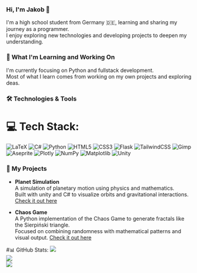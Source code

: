 ### Hi, I'm Jakob 👋  
I'm a high school student from Germany 🇩🇪, learning and sharing my journey as a programmer.  
I enjoy exploring new technologies and developing projects to deepen my understanding.

### 🧠 What I'm Learning and Working On  
I'm currently focusing on Python and fullstack development.  
Most of what I learn comes from working on my own projects and exploring deas.

### 🛠️ Technologies & Tools
# 💻 Tech Stack:
![LaTeX](https://img.shields.io/badge/latex-%23008080.svg?style=for-the-badge&logo=latex&logoColor=white) ![C#](https://img.shields.io/badge/c%23-%23239120.svg?style=for-the-badge&logo=csharp&logoColor=white) ![Python](https://img.shields.io/badge/python-3670A0?style=for-the-badge&logo=python&logoColor=ffdd54) ![HTML5](https://img.shields.io/badge/html5-%23E34F26.svg?style=for-the-badge&logo=html5&logoColor=white) ![CSS3](https://img.shields.io/badge/css3-%231572B6.svg?style=for-the-badge&logo=css3&logoColor=white) ![Flask](https://img.shields.io/badge/flask-%23000.svg?style=for-the-badge&logo=flask&logoColor=white) ![TailwindCSS](https://img.shields.io/badge/tailwindcss-%2338B2AC.svg?style=for-the-badge&logo=tailwind-css&logoColor=white) ![Gimp](https://img.shields.io/badge/Gimp-657D8B?style=for-the-badge&logo=gimp&logoColor=FFFFFF) ![Aseprite](https://img.shields.io/badge/Aseprite-FFFFFF?style=for-the-badge&logo=Aseprite&logoColor=#7D929E) ![Plotly](https://img.shields.io/badge/Plotly-%233F4F75.svg?style=for-the-badge&logo=plotly&logoColor=white) ![NumPy](https://img.shields.io/badge/numpy-%23013243.svg?style=for-the-badge&logo=numpy&logoColor=white) ![Matplotlib](https://img.shields.io/badge/Matplotlib-%23ffffff.svg?style=for-the-badge&logo=Matplotlib&logoColor=black) ![Unity](https://img.shields.io/badge/unity-%23000000.svg?style=for-the-badge&logo=unity&logoColor=white)

### 🚀 My Projects

- **Planet Simulation**  
  A simulation of planetary motion using physics and mathematics.  
  Built with unity and C# to visualize orbits and gravitational interactions.
  [Check it out here](https://jakobtea.github.io/WebGLGravitySimGit/)
  
- **Chaos Game**  
  A Python implementation of the Chaos Game to generate fractals like the Sierpiński triangle.  
  Focused on combining randomness with mathematical patterns and visual output.
  [Check it out here](https://jakobtea.github.io/Chaos-game/)<br/>


#📊 GitHub Stats:
![](https://github-readme-stats.vercel.app/api?username=Jakobtea&theme=dark&hide_border=true&include_all_commits=true&count_private=true)<br/>
![](https://nirzak-streak-stats.vercel.app/?user=Jakobtea&theme=dark&hide_border=true)<br/>
![](https://github-readme-stats.vercel.app/api/top-langs/?username=Jakobtea&theme=dark&hide_border=true&include_all_commits=true&count_private=true&layout=compact)
<!-- Proudly created with GPRM ( https://gprm.itsvg.in ) -->
